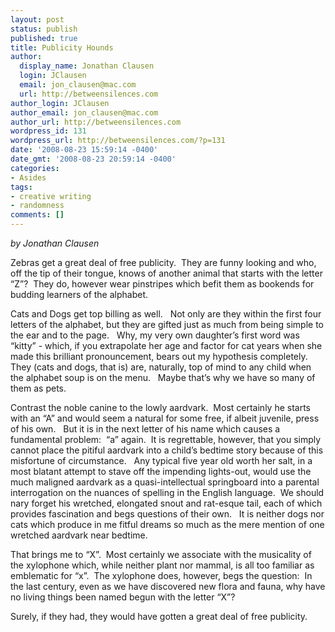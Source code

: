 ```yaml
---
layout: post
status: publish
published: true
title: Publicity Hounds
author:
  display_name: Jonathan Clausen
  login: JClausen
  email: jon_clausen@mac.com
  url: http://betweensilences.com
author_login: JClausen
author_email: jon_clausen@mac.com
author_url: http://betweensilences.com
wordpress_id: 131
wordpress_url: http://betweensilences.com/?p=131
date: '2008-08-23 15:59:14 -0400'
date_gmt: '2008-08-23 20:59:14 -0400'
categories:
- Asides
tags:
- creative writing
- randomness
comments: []
---
```

<p><em>by Jonathan Clausen</em></p>
<p>Zebras get a great deal of free publicity.  They are funny looking and who, off the tip of their tongue, knows of another animal that starts with the letter “Z”?  They do, however wear pinstripes which befit them as bookends for budding learners of the alphabet.</p>
<p>Cats and Dogs get top billing as well.   Not only are they within the first four letters of the alphabet, but they are gifted just as much from being simple to the ear and to the page.   Why, my very own daughter’s first word was  “kitty” - which, if you extrapolate her age and factor for cat years when she made this brilliant pronouncement, bears out my hypothesis completely.   They (cats and dogs, that is) are, naturally, top of mind to any child when the alphabet soup is on the menu.   Maybe that’s why we have so many of them as pets.</p>
<p>Contrast the noble canine to the lowly aardvark.  Most certainly he starts with an “A” and would seem a natural for some free, if albeit juvenile, press of his own.   But it is in the next letter of his name which causes a fundamental problem:  “a” again.  It is regrettable, however, that you simply cannot place the pitiful aardvark into a child’s bedtime story because of this misfortune of circumstance.   Any typical five year old worth her salt, in a most blatant attempt to stave off the impending lights-out, would use the much maligned aardvark as a quasi-intellectual springboard into a parental interrogation on the nuances of spelling in the English language.  We should nary forget his wretched, elongated snout and rat-esque tail, each of which provides fascination and begs questions of their own.   It is neither dogs nor cats which produce in me fitful dreams so much as the mere mention of one wretched aardvark near bedtime.</p>
<p>That brings me to “X”.  Most certainly we associate with the musicality of the xylophone which, while neither plant nor mammal, is all too familiar as emblematic for “x”.  The xylophone does, however, begs the question:  In the last century, even as we have discovered new flora and fauna, why have no living things been named begun with the letter “X”?</p>
<p>Surely, if they had, they would have gotten a great deal of free publicity.</p>
